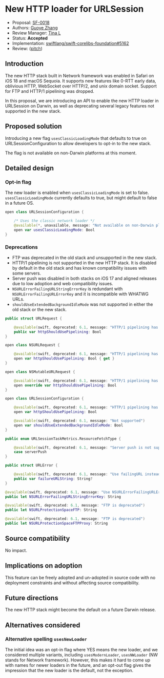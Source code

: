 # New HTTP loader for URLSession

* Proposal: [SF-0018](0018-urlsession-new-loader.md)
* Authors: [Guoye Zhang](https://github.com/guoye-zhang)
* Review Manager: [Tina L](https://github.com/itingliu)
* Status: **Accepted**
* Implementation: [swiftlang/swift-corelibs-foundation#5162](https://github.com/swiftlang/swift-corelibs-foundation/pull/5162)
* Review: ([pitch](https://forums.swift.org/t/pitch-new-http-loader-for-urlsession-on-darwin/77440))

## Introduction

The new HTTP stack built in Network framework was enabled in Safari on iOS 18 and macOS Sequoia. It supports new features like 0-RTT early data, oblivious HTTP, WebSocket over HTTP/2, and unix domain socket. Support for FTP and HTTP/1 pipelining was dropped.

In this proposal, we are introducing an API to enable the new HTTP loader in URLSession on Darwin, as well as deprecating several legacy features not supported in the new stack.

## Proposed solution

Introducing a new flag `usesClassicLoadingMode` that defaults to true on URLSessionConfiguration to allow developers to opt-in to the new stack.

The flag is not available on non-Darwin platforms at this moment.

## Detailed design

### Opt-in flag

The new loader is enabled when `usesClassicLoadingMode` is set to false. `usesClassicLoadingMode` currently defaults to true, but might default to false in a future OS.

```swift
open class URLSessionConfiguration {

    /* Uses the classic network loader */
    @available(*, unavailable, message: "Not available on non-Darwin platforms")
    open var usesClassicLoadingMode: Bool
}
```

### Deprecations

* FTP was deprecated in the old stack and unsupported in the new stack.
* HTTP/1 pipelining is not supported in the new HTTP stack. It is disabled by default in the old stack and has known compatibility issues with some servers.
* Server push was disabled in both stacks on iOS 17 and aligned releases due to low adoption and web compatibility issues.
* `NSURLErrorFailingURLStringErrorKey` is redundant with `NSURLErrorFailingURLErrorKey` and it is incompatible with WHATWG URLs.
* `shouldUseExtendedBackgroundIdleMode` was not supported in either the old stack or the new stack.

```swift
public struct URLRequest {

    @available(swift, deprecated: 6.1, message: "HTTP/1 pipelining has known compatibility issues, please adopt HTTP/2 and HTTP/3 instead")
    public var httpShouldUsePipelining: Bool
}

open class NSURLRequest {

    @available(swift, deprecated: 6.1, message: "HTTP/1 pipelining has known compatibility issues, please adopt HTTP/2 and HTTP/3 instead")
    open var httpShouldUsePipelining: Bool { get }
}

open class NSMutableURLRequest {

    @available(swift, deprecated: 6.1, message: "HTTP/1 pipelining has known compatibility issues, please adopt HTTP/2 and HTTP/3 instead")
    open override var httpShouldUsePipelining: Bool
}

open class URLSessionConfiguration {

    @available(swift, deprecated: 6.1, message: "HTTP/1 pipelining has known compatibility issues, please adopt HTTP/2 and HTTP/3 instead")
    open var httpShouldUsePipelining: Bool

    @available(swift, deprecated: 6.1, message: "Not supported")
    open var shouldUseExtendedBackgroundIdleMode: Bool
}

public enum URLSessionTaskMetrics.ResourceFetchType {

    @available(swift, deprecated: 6.1, message: "Server push is not supported")
    case serverPush
}

public struct URLError {

    @available(swift, deprecated: 6.1, message: "Use failingURL instead")
    public var failureURLString: String?
}

@available(swift, deprecated: 6.1, message: "Use NSURLErrorFailingURLErrorKey instead")
public let NSURLErrorFailingURLStringErrorKey: String

@available(swift, deprecated: 6.1, message: "FTP is deprecated")
public let NSURLProtectionSpaceFTP: String

@available(swift, deprecated: 6.1, message: "FTP is deprecated")
public let NSURLProtectionSpaceFTPProxy: String
```

## Source compatibility

No impact.

## Implications on adoption

This feature can be freely adopted and un-adopted in source code with no deployment constraints and without affecting source compatibility.

## Future directions

The new HTTP stack might become the default on a future Darwin release.

## Alternatives considered

### Alternative spelling `usesNewLoader`

The initial idea was an opt-in flag where YES means the new loader, and we considered multiple variants, including `usesModernLoader`, `usesNWLoader` (NW stands for Network framework). However, this makes it hard to come up with names for newer loaders in the future, and an opt-out flag gives the impression that the new loader is the default, not the exception.
